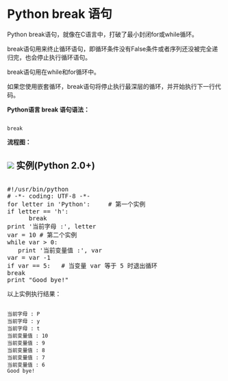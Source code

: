 Python  break 语句
================

 Python break语句，就像在C语言中，打破了最小封闭for或while循环。

 break语句用来终止循环语句，即循环条件没有False条件或者序列还没被完全递归完，也会停止执行循环语句。

  break语句用在while和for循环中。

  如果您使用嵌套循环，break语句将停止执行最深层的循环，并开始执行下一行代码。 

 **Python语言 break 语句语法：**

 
```

break

```

 **流程图：**

 ![](http://www.runoob.com/wp-content/uploads/2013/11/cpp_break_statement.jpg)
  实例(Python 2.0+)
---------------

 <pre>

#!/usr/bin/python
# -*- coding: UTF-8 -*-
for letter in 'Python':     # 第一个实例
if letter == 'h':
      break
print '当前字母 :', letter
var = 10 # 第二个实例
while var > 0:              
   print '当前变量值 :', var
var = var -1
if var == 5:   # 当变量 var 等于 5 时退出循环
break
print "Good bye!"
</pre>

 以上实例执行结果：

 
```

当前字母 : P
当前字母 : y
当前字母 : t
当前变量值 : 10
当前变量值 : 9
当前变量值 : 8
当前变量值 : 7
当前变量值 : 6
Good bye!

```